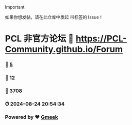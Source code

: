 > [!IMPORTANT]
> 如果你想发帖，请在此仓库中发起 带标签的 Issue！
# PCL 非官方论坛 :link: https://PCL-Community.github.io/Forum 
### :page_facing_up: [5](https://PCL-Community.github.io/Forum/tag.html) 
### :speech_balloon: 12 
### :hibiscus: 3708 
### :alarm_clock: 2024-08-24 20:54:34 
### Powered by :heart: [Gmeek](https://github.com/Meekdai/Gmeek)

